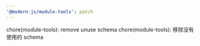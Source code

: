 ```yaml
---
'@modern-js/module-tools': patch
---
```


chore(module-tools): remove unuse schema
chore(module-tools): 移除没有使用的 schema
